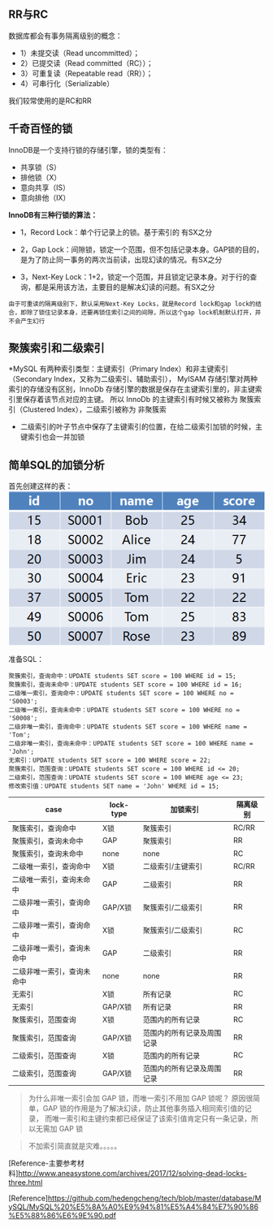 ## RR与RC

数据库都会有事务隔离级别的概念：
* 1）未提交读（Read uncommitted）；
* 2）已提交读（Read committed（RC））；
* 3）可重复读（Repeatable read（RR））；
* 4）可串行化（Serializable）

我们较常使用的是RC和RR

## 千奇百怪的锁

InnoDB是一个支持行锁的存储引擎，锁的类型有：
* 共享锁（S）
* 排他锁（X）
* 意向共享（IS）
* 意向排他（IX）

**InnoDB有三种行锁的算法：**
* 1，Record Lock：单个行记录上的锁。基于索引的 有SX之分

* 2，Gap Lock：间隙锁，锁定一个范围，但不包括记录本身。GAP锁的目的，是为了防止同一事务的两次当前读，出现幻读的情况。有SX之分

* 3，Next-Key Lock：1+2，锁定一个范围，并且锁定记录本身。对于行的查询，都是采用该方法，主要目的是解决幻读的问题。有SX之分

```
由于可重读的隔离级别下，默认采用Next-Key Locks，就是Record lock和gap lock的结合，即除了锁住记录本身，还要再锁住索引之间的间隙，所以这个gap lock机制默认打开，并不会产生幻行
```

## 聚簇索引和二级索引
*MySQL 有两种索引类型：主键索引（Primary Index）和非主键索引（Secondary Index，又称为二级索引、辅助索引），
MyISAM 存储引擎对两种索引的存储没有区别，InnoDb 存储引擎的数据是保存在主键索引里的，非主键索引里保存着该节点对应的主键。
所以 InnoDb 的主键索引有时候又被称为 聚簇索引（Clustered Index），二级索引被称为 非聚簇索

* 二级索引的叶子节点中保存了主键索引的位置，在给二级索引加锁的时候，主键索引也会一并加锁

## 简单SQL的加锁分析

首先创建这样的表：
![table](../img/sql-lock.png)

准备SQL：
```
聚簇索引，查询命中：UPDATE students SET score = 100 WHERE id = 15;
聚簇索引，查询未命中：UPDATE students SET score = 100 WHERE id = 16;
二级唯一索引，查询命中：UPDATE students SET score = 100 WHERE no = 'S0003';
二级唯一索引，查询未命中：UPDATE students SET score = 100 WHERE no = 'S0008';
二级非唯一索引，查询命中：UPDATE students SET score = 100 WHERE name = 'Tom';
二级非唯一索引，查询未命中：UPDATE students SET score = 100 WHERE name = 'John';
无索引：UPDATE students SET score = 100 WHERE score = 22;
聚簇索引，范围查询：UPDATE students SET score = 100 WHERE id <= 20;
二级索引，范围查询：UPDATE students SET score = 100 WHERE age <= 23;
修改索引值：UPDATE students SET name = 'John' WHERE id = 15;
```
  |case|lock-type|加锁索引|隔离级别|
  |---|---|---|---|
  |聚簇索引，查询命中|X锁|聚簇索引|RC/RR|
  |聚簇索引，查询未命中|GAP|聚簇索引|RR|
  |聚簇索引，查询未命中|none|none|RC|
  |二级唯一索引，查询命中|X锁|二级索引/主键索引|RC/RR|
  |二级唯一索引，查询未命中|GAP|二级索引|RR|
  |二级非唯一索引，查询命中|GAP/X锁|聚簇索引/二级索引|RR|
  |二级非唯一索引，查询命中|X锁|聚簇索引/二级索引|RC|
  |二级非唯一索引，查询未命中|GAP|二级索引|RR|
  |二级非唯一索引，查询未命中|none|none|RR|
  |无索引|X锁|所有记录|RC|
  |无索引|GAP/X锁|所有记录|RR|
  |聚簇索引，范围查询|X锁|范围内的所有记录|RC|
  |聚簇索引，范围查询|GAP/X锁|范围内的所有记录及周围记录|RR|
  |二级索引，范围查询|X锁|范围内的所有记录|RC|
  |二级索引，范围查询|GAP/X锁|范围内的所有记录及周围记录|RR|
  
> 为什么非唯一索引会加 GAP 锁，而唯一索引不用加 GAP 锁呢？
  原因很简单，GAP 锁的作用是为了解决幻读，防止其他事务插入相同索引值的记录，
  而唯一索引和主键约束都已经保证了该索引值肯定只有一条记录，所以无需加 GAP 锁
  
  
> 不加索引简直就是灾难。。。。。




[Reference-主要参考材料]http://www.aneasystone.com/archives/2017/12/solving-dead-locks-three.html

[Reference]https://github.com/hedengcheng/tech/blob/master/database/MySQL/MySQL%20%E5%8A%A0%E9%94%81%E5%A4%84%E7%90%86%E5%88%86%E6%9E%90.pdf